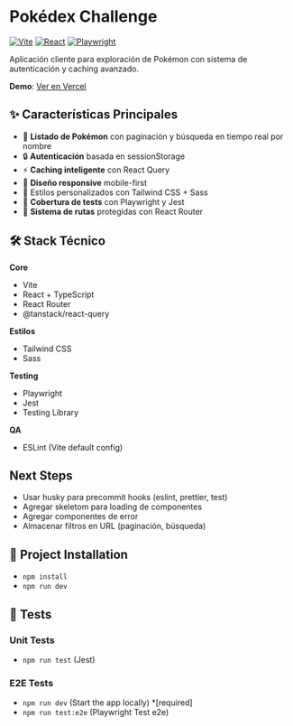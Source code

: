 # Pokédex Challenge

[![Vite](https://img.shields.io/badge/vite-%23646CFF.svg?style=for-the-badge&logo=vite&logoColor=white)](https://vitejs.dev/)
[![React](https://img.shields.io/badge/react-%2320232a.svg?style=for-the-badge&logo=react&logoColor=%2361DAFB)](https://react.dev/)
[![Playwright](https://img.shields.io/badge/Playwright-45ba4b?style=for-the-badge&logo=playwright&logoColor=white)](https://playwright.dev/)

Aplicación cliente para exploración de Pokémon con sistema de autenticación y caching avanzado.

**Demo**: [Ver en Vercel](https://---.vercel.app)

## ✨ Características Principales

- 🚀 **Listado de Pokémon** con paginación y búsqueda en tiempo real por nombre
- 🔒 **Autenticación** basada en sessionStorage
- ⚡ **Caching inteligente** con React Query
- 📱 **Diseño responsive** mobile-first
- 🎨 Estilos personalizados con Tailwind CSS + Sass
- 🧪 **Cobertura de tests** con Playwright y Jest
- 🔄 **Sistema de rutas** protegidas con React Router

## 🛠 Stack Técnico

**Core**

- Vite
- React + TypeScript
- React Router
- @tanstack/react-query

**Estilos**

- Tailwind CSS
- Sass

**Testing**

- Playwright
- Jest
- Testing Library

**QA**

- ESLint (Vite default config)

## Next Steps

- Usar husky para precommit hooks (eslint, prettier, test)
- Agregar skeletom para loading de componentes
- Agregar componentes de error
- Almacenar filtros en URL (paginación, búsqueda)

## 🚀 Project Installation

- `npm install`
- `npm run dev`

## 🧪 Tests

### Unit Tests

- `npm run test` (Jest)

### E2E Tests

- `npm run dev` (Start the app locally) \*[required]
- `npm run test:e2e` (Playwright Test e2e)
